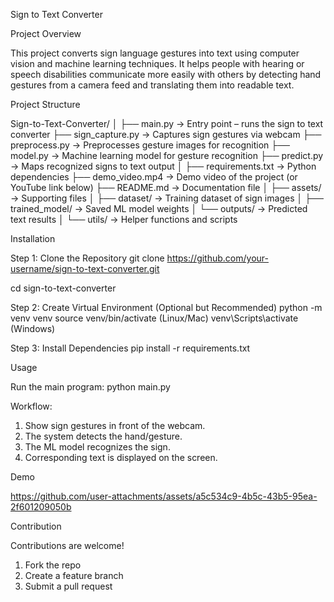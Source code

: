 Sign to Text Converter

Project Overview

This project converts sign language gestures into text using computer vision and machine learning techniques. It helps people with hearing or speech disabilities communicate more easily with others by detecting hand gestures from a camera feed and translating them into readable text.

Project Structure

Sign-to-Text-Converter/
│
├── main.py → Entry point – runs the sign to text converter
├── sign_capture.py → Captures sign gestures via webcam
├── preprocess.py → Preprocesses gesture images for recognition
├── model.py → Machine learning model for gesture recognition
├── predict.py → Maps recognized signs to text output
│
├── requirements.txt → Python dependencies
├── demo_video.mp4 → Demo video of the project (or YouTube link below)
├── README.md → Documentation file
│
├── assets/ → Supporting files
│ ├── dataset/ → Training dataset of sign images
│ ├── trained_model/ → Saved ML model weights
│ └── outputs/ → Predicted text results
│
└── utils/ → Helper functions and scripts

Installation

Step 1: Clone the Repository
git clone https://github.com/your-username/sign-to-text-converter.git

cd sign-to-text-converter

Step 2: Create Virtual Environment (Optional but Recommended)
python -m venv venv
source venv/bin/activate (Linux/Mac)
venv\Scripts\activate (Windows)

Step 3: Install Dependencies
pip install -r requirements.txt

Usage

Run the main program:
python main.py

Workflow:

1. Show sign gestures in front of the webcam.
2. The system detects the hand/gesture.
3. The ML model recognizes the sign.
4. Corresponding text is displayed on the screen.

Demo


https://github.com/user-attachments/assets/a5c534c9-4b5c-43b5-95ea-2f601209050b


Contribution

Contributions are welcome!

1. Fork the repo
2. Create a feature branch
3. Submit a pull request
